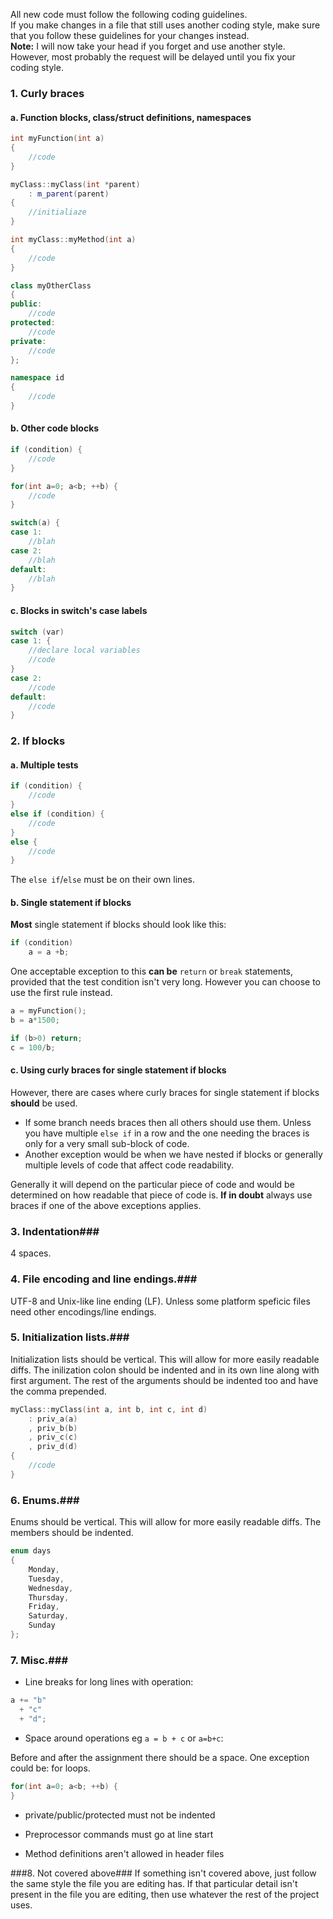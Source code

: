 ﻿All new code must follow the following coding guidelines.  
If you make changes in a file that still uses another coding style, make sure that you follow these guidelines for your changes instead.  
**Note:** I will now take your head if you forget and use another style. However, most probably the request will be delayed until you fix your coding style.

### 1. Curly braces ###
#### a. Function blocks, class/struct definitions, namespaces ####
```c++
int myFunction(int a)
{
    //code
}

myClass::myClass(int *parent)
    : m_parent(parent)
{
    //initialiaze
}

int myClass::myMethod(int a)
{
    //code
}

class myOtherClass
{
public:
    //code
protected:
    //code
private:
    //code
};

namespace id
{
    //code
}
```

#### b. Other code blocks ####
```c++
if (condition) {
    //code
}

for(int a=0; a<b; ++b) {
    //code
}

switch(a) {
case 1:
    //blah
case 2:
    //blah
default:
    //blah
}
```

#### c. Blocks in switch's case labels ####
```c++
switch (var)
case 1: {
    //declare local variables
    //code
}
case 2:
    //code
default:
    //code
}
```

### 2. If blocks ###
#### a. Multiple tests ####
```c++
if (condition) {
    //code
}
else if (condition) {
    //code
}
else {
    //code
}
```
The `else if`/`else` must be on their own lines.

#### b. Single statement if blocks ####
**Most** single statement if blocks should look like this:
```c++
if (condition)
    a = a +b;
```

One acceptable exception to this **can be** `return` or `break` statements, provided that the test condition isn't very long. However you can choose to use the first rule instead.
```c++
a = myFunction();
b = a*1500;

if (b>0) return;
c = 100/b;
```

#### c. Using curly braces for single statement if blocks ####

However, there are cases where curly braces for single statement if blocks **should** be used.
* If some branch needs braces then all others should use them. Unless you have multiple `else if` in a row and the one needing the braces is only for a very small sub-block of code.
* Another exception would be when we have nested if blocks or generally multiple levels of code that affect code readability.

Generally it will depend on the particular piece of code and would be determined on how readable that piece of code is. **If in doubt** always use braces if one of the above exceptions applies.

### 3. Indentation###
4 spaces.

### 4. File encoding and line endings.###

UTF-8 and Unix-like line ending (LF). Unless some platform speficic files need other encodings/line endings.

### 5. Initialization lists.###
Initialization lists should be vertical. This will allow for more easily readable diffs. The inilization colon should be indented and in its own line along with first argument. The rest of the arguments should be indented too and have the comma prepended.
```c++
myClass::myClass(int a, int b, int c, int d)
    : priv_a(a)
    , priv_b(b)
    , priv_c(c)
    , priv_d(d)
{
    //code
}
```

### 6. Enums.###
Enums should be vertical. This will allow for more easily readable diffs. The members should be indented.
```c++
enum days
{
    Monday,
    Tuesday,
    Wednesday,
    Thursday,
    Friday,
    Saturday,
    Sunday
};
```

### 7. Misc.###

* Line breaks for long lines with operation:

```c++
a += "b"
  + "c"
  + "d";
```

* Space around operations eg `a = b + c` or `a=b+c`:

Before and after the assignment there should be a space. One exception could be: for loops.
```c++
for(int a=0; a<b; ++b) {
}
```

* private/public/protected must not be indented

* Preprocessor commands must go at line start

* Method definitions aren't allowed in header files

###8. Not covered above###
If something isn't covered above, just follow the same style the file you are editing has. If that particular detail isn't present in the file you are editing, then use whatever the rest of the project uses.